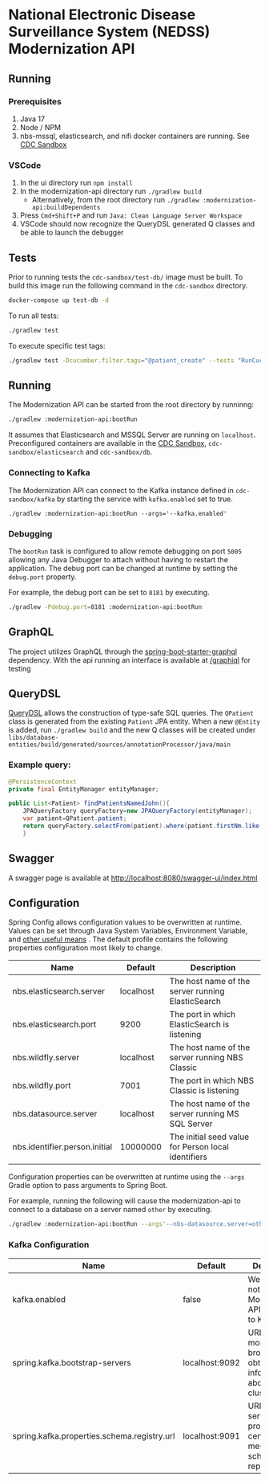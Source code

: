 # National Electronic Disease Surveillance System (NEDSS) Modernization API

## Running

### Prerequisites

1. Java 17
2. Node / NPM
3. nbs-mssql, elasticsearch, and nifi docker containers are running. See [CDC Sandbox](../../cdc-sandbox/README.md)

### VSCode

1. In the ui directory run `npm install`
2. In the modernization-api directory run `./gradlew build`
    - Alternatively, from the root directory run `./gradlew :modernization-api:buildDependents`
3. Press `Cmd+Shift+P` and run `Java: Clean Language Server Workspace`
4. VSCode should now recognize the QueryDSL generated Q classes and be able to launch the debugger

## Tests

Prior to running tests the `cdc-sandbox/test-db/` image must be built. To build this image run the following command in
the `cdc-sandbox` directory.

```sh
docker-compose up test-db -d
```

To run all tests:

```bash
./gradlew test
```

To execute specific test tags:

```bash
./gradlew test -Dcucumber.filter.tags="@patient_create" --tests "RunCucumberTest"
```

## Running

The Modernization API can be started from the root directory by runninng:

```bash
./gradlew :modernization-api:bootRun
```

It assumes that Elasticsearch and MSSQL Server are running on `localhost`. Preconfigured containers are available in
the [CDC Sandbox](../../cdc-sandbox/README.md), `cdc-sandbox/elasticsearch` and `cdc-sandbox/db`.

### Connecting to Kafka

The Modernization API can connect to the Kafka instance defined in `cdc-sandbox/kafka` by starting the service
with `kafka.enabled` set to true.

```shell
./gradlew :modernization-api:bootRun --args='--kafka.enabled' 
```

### Debugging

The `bootRun` task is configured to allow remote debugging on port `5005` allowing any Java Debugger to attach without
having to restart the application. The debug port can be changed at runtime by setting the `debug.port` property.

For example, the debug port can be set to `8181` by executing.

```bash
./gradlew -Pdebug.port=8181 :modernization-api:bootRun
```

## GraphQL

The project utilizes GraphQL through
the [spring-boot-starter-graphql](https://docs.spring.io/spring-graphql/docs/current/reference/html/) dependency. With
the api running an interface is available at [/graphiql](http://localhost:8080/graphiql?path=/graphql#) for testing

## QueryDSL

[QueryDSL](https://github.com/querydsl/querydsl) allows the construction of type-safe SQL queries. The `QPatient` class
is generated from the existing `Patient` JPA entity. When a new `@Entity` is added, run `./gradlew build` and the new Q
classes will be created under `libs/database-entities/build/generated/sources/annotationProcessor/java/main`

### Example query:

```java
@PersistenceContext
private final EntityManager entityManager;

public List<Patient> findPatientsNamedJohn(){
    JPAQueryFactory queryFactory=new JPAQueryFactory(entityManager);
    var patient=QPatient.patient;
    return queryFactory.selectFrom(patient).where(patient.firstNm.like("John")).fetch();
    }
```

## Swagger

A swagger page is available
at [http://localhost:8080/swagger-ui/index.html](http://localhost:8080/swagger-ui/index.html)

## Configuration

Spring Config allows configuration values to be overwritten at runtime. Values can be set through Java System Variables,
Environment Variable,
and [other useful means](https://docs.spring.io/spring-boot/docs/2.7.5/reference/html/features.html#features.external-config)
. The default profile contains the following properties configuration most likely to change.

| Name                          | Default   | Description                                         |
|-------------------------------|-----------|-----------------------------------------------------|
| nbs.elasticsearch.server      | localhost | The host name of the server running ElasticSearch   |
| nbs.elasticsearch.port        | 9200      | The port in which ElasticSearch is listening        |
| nbs.wildfly.server            | localhost | The host name of the server running NBS Classic     |
| nbs.wildfly.port              | 7001      | The port in which NBS Classic is listening          |
| nbs.datasource.server         | localhost | The host name of the server running MS SQL Server   |
| nbs.identifier.person.initial | 10000000  | The initial seed value for Person local identifiers |

Configuration properties can be overwritten at runtime using the `--args` Gradle option to pass arguments to Spring
Boot.

For example, running the following will cause the modernization-api to connect to a database on a server named `other`
by executing.

```bash
./gradlew :modernization-api:bootRun --args'--nbs-datasource.server=other '
```
### Kafka Configuration

| Name                                        | Default         | Description                                                               |
|---------------------------------------------|-----------------|---------------------------------------------------------------------------|
| kafka.enabled                               | false           | Weather or not the Modernization API connects to Kafka                    |
| spring.kafka.bootstrap-servers              | localhost:9092  | URL of one or more Kafka brokers to obtain information about the cluster. |
| spring.kafka.properties.schema.registry.url | localhost:9091  | URL of the server providing the centralized message schema repository.    |

